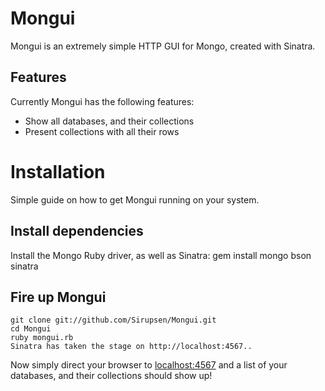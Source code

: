 # Mongui

Mongui is an extremely simple HTTP GUI for Mongo, created with Sinatra.

## Features

Currently Mongui has the following features:

* Show all databases, and their collections
* Present collections with all their rows

# Installation

Simple guide on how to get Mongui running on your system.

## Install dependencies

Install the Mongo Ruby driver, as well as Sinatra:
    gem install mongo bson sinatra

## Fire up Mongui

    git clone git://github.com/Sirupsen/Mongui.git
    cd Mongui
    ruby mongui.rb
    Sinatra has taken the stage on http://localhost:4567..

Now simply direct your browser to [localhost:4567](http://localhost:4567) and a list of your databases, and their collections should show up!
